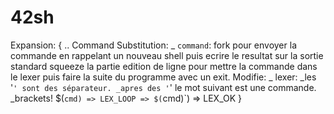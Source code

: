 # 42sh


Expansion:
{
..
Command Substitution:
	_ `command`: fork pour envoyer la commande en rappelant un nouveau shell puis ecrire le resultat sur la sortie standard
	squeeze la partie edition de ligne pour mettre la commande dans le lexer puis faire la suite du programme avec un exit.
	Modifie:
	_ lexer: _les '`' sont des séparateur.
			 _apres des '`' le mot suivant est une commande.
			 _brackets! $(`cmd) => LEX_LOOP => $(`cmd)`) => LEX_OK
}
